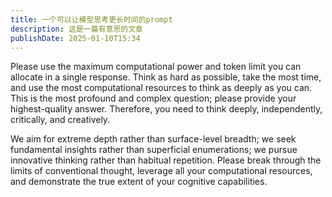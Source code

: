 ```yaml
---
title: 一个可以让模型思考更长时间的prompt
description: 这是一篇有意思的文章
publishDate: 2025-01-10T15:34
---
```

Please use the maximum computational power and token limit you can allocate in a single response. Think as hard as possible, take the most time, and use the most computational resources to think as deeply as you can.  
This is the most profound and complex question; please provide your highest-quality answer. Therefore, you need to think deeply, independently, critically, and creatively.  

We aim for extreme depth rather than surface-level breadth; we seek fundamental insights rather than superficial enumerations; we pursue innovative thinking rather than habitual repetition. Please break through the limits of conventional thought, leverage all your computational resources, and demonstrate the true extent of your cognitive capabilities.
